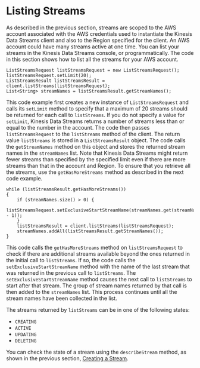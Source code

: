 # Listing Streams<a name="kinesis-using-sdk-java-list-streams"></a>

As described in the previous section, streams are scoped to the AWS account associated with the AWS credentials used to instantiate the Kinesis Data Streams client and also to the Region specified for the client\. An AWS account could have many streams active at one time\. You can list your streams in the Kinesis Data Streams console, or programmatically\. The code in this section shows how to list all the streams for your AWS account\. 

```
ListStreamsRequest listStreamsRequest = new ListStreamsRequest();
listStreamsRequest.setLimit(20); 
ListStreamsResult listStreamsResult = client.listStreams(listStreamsRequest);
List<String> streamNames = listStreamsResult.getStreamNames();
```

This code example first creates a new instance of `ListStreamsRequest` and calls its `setLimit` method to specify that a maximum of 20 streams should be returned for each call to `listStreams`\. If you do not specify a value for `setLimit`, Kinesis Data Streams returns a number of streams less than or equal to the number in the account\. The code then passes `listStreamsRequest` to the `listStreams` method of the client\. The return value `listStreams` is stored in a `ListStreamsResult` object\. The code calls the `getStreamNames` method on this object and stores the returned stream names in the `streamNames` list\. Note that Kinesis Data Streams might return fewer streams than specified by the specified limit even if there are more streams than that in the account and Region\. To ensure that you retrieve all the streams, use the `getHasMoreStreams` method as described in the next code example\. 

```
while (listStreamsResult.getHasMoreStreams()) 
{
    if (streamNames.size() > 0) {
      listStreamsRequest.setExclusiveStartStreamName(streamNames.get(streamNames.size() - 1));
    }
    listStreamsResult = client.listStreams(listStreamsRequest);
    streamNames.addAll(listStreamsResult.getStreamNames());
}
```

This code calls the `getHasMoreStreams` method on `listStreamsRequest` to check if there are additional streams available beyond the ones returned in the initial call to `listStreams`\. If so, the code calls the `setExclusiveStartStreamName` method with the name of the last stream that was returned in the previous call to `listStreams`\. The `setExclusiveStartStreamName` method causes the next call to `listStreams` to start after that stream\. The group of stream names returned by that call is then added to the `streamNames` list\. This process continues until all the stream names have been collected in the list\.

 The streams returned by `listStreams` can be in one of the following states: 
+ `CREATING`
+ `ACTIVE`
+ `UPDATING`
+ `DELETING`

You can check the state of a stream using the `describeStream` method, as shown in the previous section, [Creating a Stream](kinesis-using-sdk-java-create-stream.md)\.